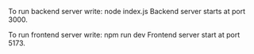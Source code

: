To run backend server write:
  node index.js
Backend server starts at port 3000.

To run frontend server write:
  npm run dev
Frontend server start at port 5173.
